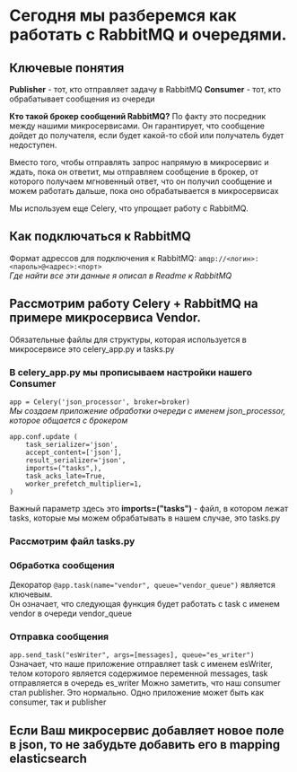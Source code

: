 # Сегодня мы разберемся как работать с RabbitMQ и очередями.
## Ключевые понятия
**Publisher** - тот, кто отправляет задачу в RabbitMQ
**Consumer** - тот, кто обрабатывает сообщения из очереди

**Кто такой брокер сообщений RabbitMQ?**
По факту это посредник между нашими микросервисами. Он гарантирует, что сообщение дойдет до получателя, если будет какой-то сбой или получатель будет недоступен.

Вместо того, чтобы отправлять запрос напрямую в микросервис и ждать, пока он ответит, мы отправляем сообщение в брокер, от которого получаем мгновенный ответ, что он получил сообщение и можем работать дальше, пока оно обрабатывается в микросервисах

Мы используем еще Celery, что упрощает работу с RabbitMQ.
## Как подключаться к RabbitMQ
Формат адрессов для подключения к RabbitMQ: ```amqp://<логин>:<пароль>@<адрес>:<порт>```  
*Где найти все эти данные я описал в Readme к RabbitMQ*  
## Рассмотрим работу Celery + RabbitMQ на примере микросервиса Vendor.

Обязательные файлы для структуры, которая используется в микросервисе это celery_app.py и tasks.py
### В celery_app.py мы прописываем настройки нашего Consumer

```app = Celery('json_processor', broker=broker)```  
*Мы создаем приложение обработки очереди с именем json_processor, которое общается с брокером*  

```
app.conf.update (  
    task_serializer='json',  
    accept_content=['json'],  
    result_serializer='json',  
    imports=("tasks",),  
    task_acks_late=True,
    worker_prefetch_multiplier=1,  
)
```

Важный параметр здесь это  **imports=("tasks")** - файл, в котором лежат tasks, которые мы можем обрабатывать в нашем случае, это tasks.py

### Рассмотрим файл tasks.py
### Обработка сообщения
Декоратор ```@app.task(name="vendor", queue="vendor_queue")``` является ключевым.  
Он означает, что следующая функция будет работать с task с именем vendor в очереди vendor_queue
### Отправка сообщения
```app.send_task("esWriter", args=[messages], queue="es_writer")```  
Означает, что наше приложение отправляет task с именем esWriter, телом которого является содержимое переменной messages, task отправляется в очередь es_writer
Можно заметить, что наш consumer стал publisher. Это нормально. Одно приложение может быть как consumer, так и publisher

## Если Ваш микросервис добавляет новое поле в json, то не забудьте добавить его в mapping elasticsearch
